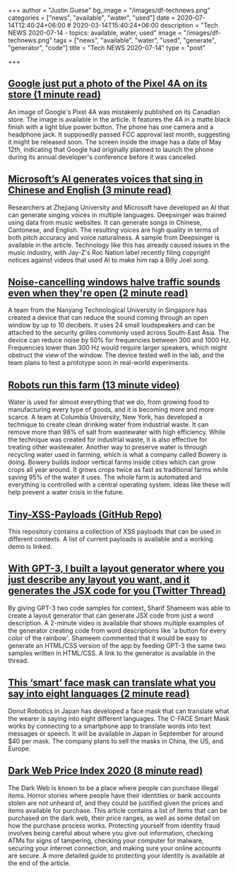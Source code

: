 +++
author = "Justin Guese"
bg_image = "/images/df-technews.png"
categories = ["news", "available", "water", "used"]
date = 2020-07-14T12:40:24+06:00 # 2020-03-14T15:40:24+06:00
description = "Tech NEWS 2020-07-14 - topics: available, water, used"
image = "/images/df-technews.png"
tags = ["news", "available", "water", "used", "generate", "generator", "code"]
title = "Tech NEWS 2020-07-14"
type = "post"

+++

## [Google just put a photo of the Pixel 4A on its store (1 minute read)](https://www.theverge.com/2020/7/13/21322656/google-pixel-4a-official-photo-leak-store/1/010001734ccfebdb-5e42bd0f-489f-4dcb-8826-0a67f23a2fef-000000/uQt5P3rX4LPNJUCSKqXcegB-BBwW7BVW6fMQLDkg_0U=149)

An image of Google's Pixel 4A was mistakenly published on its Canadian store. The image is available in the article. It features the 4A in a matte black finish with a light blue power button. The phone has one camera and a headphone jack. It supposedly passed FCC approval last month, suggesting it might be released soon. The screen inside the image has a date of May 12th, indicating that Google had originally planned to launch the phone during its annual developer's conference before it was canceled.

## [Microsoft’s AI generates voices that sing in Chinese and English (3 minute read)](https://venturebeat.com/2020/07/13/microsofts-ai-generates-voices-that-sing-in-chinese-and-english//1/010001734ccfebdb-5e42bd0f-489f-4dcb-8826-0a67f23a2fef-000000/pvbPiRNNluleKkY7wnd1ary5s5_aQp1i8V2gP6udpIo=149)

Researchers at Zhejiang University and Microsoft have developed an AI that can generate singing voices in multiple languages. Deepsinger was trained using data from music websites. It can generate songs in Chinese, Cantonese, and English. The resulting voices are high quality in terms of both pitch accuracy and voice naturalness. A sample from Deepsinger is available in the article. Technology like this has already caused issues in the music industry, with Jay-Z's Roc Nation label recently filing copyright notices against videos that used AI to make him rap a Billy Joel song.

## [Noise-cancelling windows halve traffic sounds even when they're open (2 minute read)](https://www.newscientist.com/article/2248486-noise-cancelling-windows-halve-traffic-sounds-even-when-theyre-open//1/010001734ccfebdb-5e42bd0f-489f-4dcb-8826-0a67f23a2fef-000000/E_SzKyAneqbD49f-4uf1S6-M0nccufXqgp_EliGx5jE=149)

A team from the Nanyang Technological University in Singapore has created a device that can reduce the sound coming through an open window by up to 10 decibels. It uses 24 small loudspeakers and can be attached to the security grilles commonly used across South-East Asia. The device can reduce noise by 50% for frequencies between 300 and 1000 Hz. Frequencies lower than 300 Hz would require larger speakers, which might obstruct the view of the window. The device tested well in the lab, and the team plans to test a prototype soon in real-world experiments.

## [Robots run this farm (13 minute video)](https://www.youtube.com/watch?v=8A4Smye80Lw&feature=youtu.be/1/010001734ccfebdb-5e42bd0f-489f-4dcb-8826-0a67f23a2fef-000000/5hxkXnDX9XvVci15TTEu-GSx5RvFADETSibx_VW90Zg=149)

Water is used for almost everything that we do, from growing food to manufacturing every type of goods, and it is becoming more and more scarce. A team at Columbia University, New York, has developed a technique to create clean drinking water from industrial waste. It can remove more than 98% of salt from wastewater with high efficiency. While the technique was created for industrial waste, it is also effective for treating other wastewater. Another way to preserve water is through recycling water used in farming, which is what a company called Bowery is doing. Bowery builds indoor vertical farms inside cities which can grow crops all year around. It grows crops twice as fast as traditional farms while saving 95% of the water it uses. The whole farm is automated and everything is controlled with a central operating system. Ideas like these will help prevent a water crisis in the future.

## [Tiny-XSS-Payloads (GitHub Repo)](https://github.com/terjanq/Tiny-XSS-Payloads/1/010001734ccfebdb-5e42bd0f-489f-4dcb-8826-0a67f23a2fef-000000/1ClEZ3EYSSBat9wZ0ONH-I9USQMNV-yaEJkbU7VfRzg=149)

This repository contains a collection of XSS payloads that can be used in different contexts. A list of current payloads is available and a working demo is linked.

## [With GPT-3, I built a layout generator where you just describe any layout you want, and it generates the JSX code for you (Twitter Thread)](https://twitter.com/sharifshameem/status/1282676454690451457/1/010001734ccfebdb-5e42bd0f-489f-4dcb-8826-0a67f23a2fef-000000/Wi0uCb0sNTToIeR5eDT1pYXidm2axVx6Gl3hcPrPPoQ=149)

By giving GPT-3 two code samples for context, Sharif Shameem was able to create a layout generator that can generate JSX code from just a word description. A 2-minute video is available that shows multiple examples of the generator creating code from word descriptions like 'a button for every color of the rainbow'. Shameem commented that it would be easy to generate an HTML/CSS version of the app by feeding GPT-3 the same two samples written in HTML/CSS. A link to the generator is available in the thread.

## [This ‘smart’ face mask can translate what you say into eight languages (2 minute read)](https://www.standard.co.uk/lifestyle/travel/travel-news/c-face-smart-mask-buy-translate-a4495066.html/1/010001734ccfebdb-5e42bd0f-489f-4dcb-8826-0a67f23a2fef-000000/nwcPkFeo1-nVLJGuu-hUWizdDcxN56ERR55XvYkL61E=149)

Donut Robotics in Japan has developed a face mask that can translate what the wearer is saying into eight different languages. The C-FACE Smart Mask works by connecting to a smartphone app to translate words into text messages or speech. It will be available in Japan in September for around $40 per mask. The company plans to sell the masks in China, the US, and Europe.

## [Dark Web Price Index 2020 (8 minute read)](https://www.privacyaffairs.com/dark-web-price-index-2020//1/010001734ccfebdb-5e42bd0f-489f-4dcb-8826-0a67f23a2fef-000000/ogQicHGrL8Bncljdrt-iDupbo1S8-O-9RQwKXuM0mLo=149)

The Dark Web is known to be a place where people can purchase illegal items. Horror stories where people have their identities or bank accounts stolen are not unheard of, and they could be justified given the prices and items available for purchase. This article contains a list of items that can be purchased on the dark web, their price ranges, as well as some detail on how the purchase process works. Protecting yourself from identity fraud involves being careful about where you give out information, checking ATMs for signs of tampering, checking your computer for malware, securing your internet connection, and making sure your online accounts are secure. A more detailed guide to protecting your identity is available at the end of the article.


